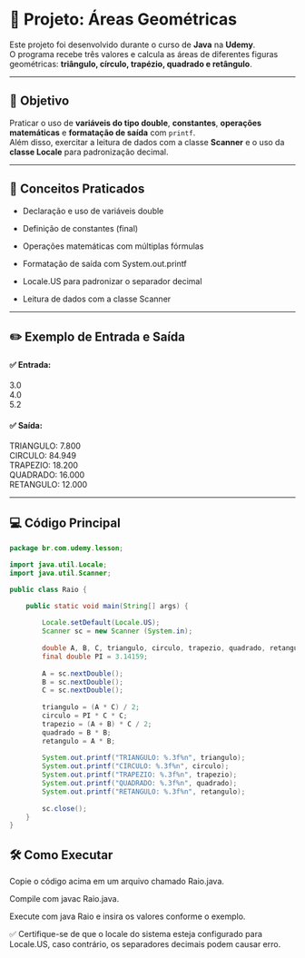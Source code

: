 # 🧮 Projeto: Áreas Geométricas  

Este projeto foi desenvolvido durante o curso de **Java** na **Udemy**.  
O programa recebe três valores e calcula as áreas de diferentes figuras geométricas: **triângulo, círculo, trapézio, quadrado e retângulo**.

---

## 🎯 Objetivo  

Praticar o uso de **variáveis do tipo double**, **constantes**, **operações matemáticas** e **formatação de saída** com `printf`.  
Além disso, exercitar a leitura de dados com a classe **Scanner** e o uso da **classe Locale** para padronização decimal.

---

## 📘 Conceitos Praticados

- Declaração e uso de variáveis double

- Definição de constantes (final)

- Operações matemáticas com múltiplas fórmulas

- Formatação de saída com System.out.printf

- Locale.US para padronizar o separador decimal

- Leitura de dados com a classe Scanner

---

## ✏️ Exemplo de Entrada e Saída
#### ✅ Entrada:
3.0  
4.0  
5.2

#### ✅ Saída:
TRIANGULO: 7.800  
CIRCULO: 84.949  
TRAPEZIO: 18.200  
QUADRADO: 16.000  
RETANGULO: 12.000

---

## 💻 Código Principal  

```java
package br.com.udemy.lesson;

import java.util.Locale;
import java.util.Scanner;

public class Raio {

    public static void main(String[] args) {
        
        Locale.setDefault(Locale.US);
        Scanner sc = new Scanner (System.in);
        
        double A, B, C, triangulo, circulo, trapezio, quadrado, retangulo;
        final double PI = 3.14159;
        
        A = sc.nextDouble();
        B = sc.nextDouble();
        C = sc.nextDouble();
        
        triangulo = (A * C) / 2;
        circulo = PI * C * C;
        trapezio = (A + B) * C / 2; 
        quadrado = B * B;
        retangulo = A * B;
        
        System.out.printf("TRIANGULO: %.3f%n", triangulo);
        System.out.printf("CIRCULO: %.3f%n", circulo);
        System.out.printf("TRAPEZIO: %.3f%n", trapezio);
        System.out.printf("QUADRADO: %.3f%n", quadrado);
        System.out.printf("RETANGULO: %.3f%n", retangulo);
        
        sc.close();
    }
}
```

## 🛠️ Como Executar

Copie o código acima em um arquivo chamado Raio.java.

Compile com javac Raio.java.

Execute com java Raio e insira os valores conforme o exemplo.

✅ Certifique-se de que o locale do sistema esteja configurado para Locale.US, caso contrário, os separadores decimais podem causar erro.
